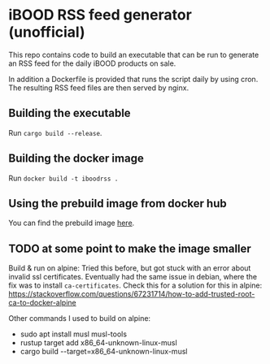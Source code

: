 # iBOOD RSS feed generator (unofficial)

This repo contains code to build an executable that can be run to generate an RSS feed for the daily iBOOD products on sale.

In addition a Dockerfile is provided that runs the script daily by using cron. The resulting RSS feed files are then served by nginx.

## Building the executable

Run `cargo build --release`.

## Building the docker image

Run `docker build -t iboodrss .`

## Using the prebuild image from docker hub

You can find the prebuild image [here](https://hub.docker.com/r/jeroenpelgrims/iboodrss).

## TODO at some point to make the image smaller

Build & run on alpine:
Tried this before, but got stuck with an error about invalid ssl certificates.
Eventually had the same issue in debian, where the fix was to install `ca-certificates`.
Check this for a solution for this in alpine: https://stackoverflow.com/questions/67231714/how-to-add-trusted-root-ca-to-docker-alpine

Other commands I used to build on alpine:

- sudo apt install musl musl-tools
- rustup target add x86_64-unknown-linux-musl
- cargo build --target=x86_64-unknown-linux-musl
